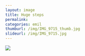 ```yaml
---
layout: image
title: Huge steps
permalink: 
categories: emil
thumburl: /img/IMG_9715_thumb.jpg
slideurl: /img/IMG_9715.jpg 
---
```

![](/img/IMG_9715.jpg)


